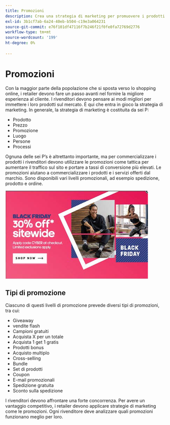 ```yaml
---
title: Promozioni
description: Crea una strategia di marketing per promuovere i prodotti presso i clienti.
exl-id: 3b1cf7ab-6a24-40eb-b504-c19e3a064231
source-git-commit: e76f101df47116f7b246f21f0fe0fa72769d2776
workflow-type: tm+mt
source-wordcount: '199'
ht-degree: 0%

---
```


# Promozioni

Con la maggior parte della popolazione che si sposta verso lo shopping online, i retailer devono fare un passo avanti nel fornire la migliore esperienza al cliente. I rivenditori devono pensare ai modi migliori per immettere i loro prodotti sul mercato. È qui che entra in gioco la strategia di marketing. In generale, la strategia di marketing è costituita da sei P:

- Prodotto
- Prezzo
- Promozione
- Luogo
- Persone
- Processi

Ognuna delle sei P’s è altrettanto importante, ma per commercializzare i prodotti i rivenditori devono utilizzare le promozioni come tattica per aumentare il traffico sul sito e portare a tassi di conversione più elevati. Le promozioni aiutano a commercializzare i prodotti e i servizi offerti dal marchio. Sono disponibili vari livelli promozionali, ad esempio spedizione, prodotto e ordine.

![esempio di pubblicità promozionale](../../assets/playbooks/promotion-example.png)

## Tipi di promozione

Ciascuno di questi livelli di promozione prevede diversi tipi di promozioni, tra cui:

- Giveaway
- vendite flash
- Campioni gratuiti
- Acquista X per un totale
- Acquista 1 get 1 gratis
- Prodotti bonus
- Acquisto multiplo
- Cross-selling
- Bundle
- Set di prodotti
- Coupon
- E-mail promozionali
- Spedizione gratuita
- Sconto sulla spedizione

I rivenditori devono affrontare una forte concorrenza. Per avere un vantaggio competitivo, i retailer devono applicare strategie di marketing come le promozioni. Ogni rivenditore deve analizzare quali promozioni funzionano meglio per loro.
